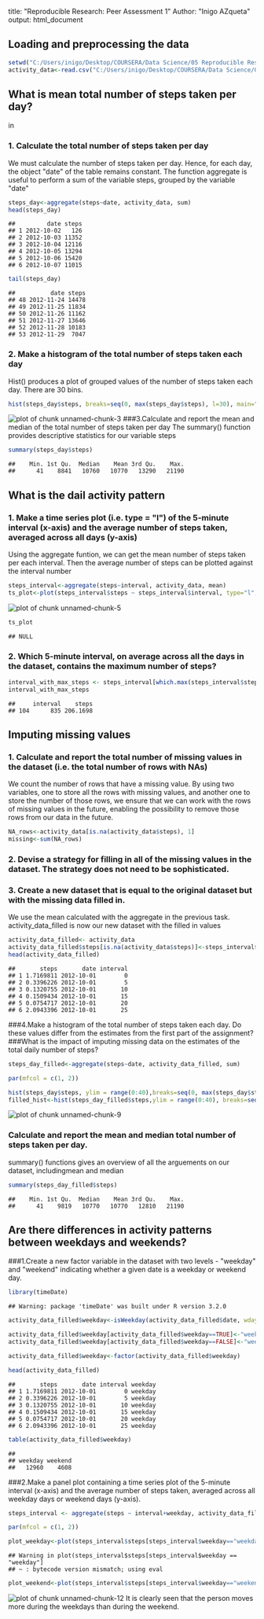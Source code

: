 title: "Reproducible Research: Peer Assessment 1"
Author: "Inigo AZqueta"
output: html_document

## Loading and preprocessing the data


```r
setwd("C:/Users/inigo/Desktop/COURSERA/Data Science/05 Reproducible Research/01Assigment/repdata-data-activity")
activity_data<-read.csv("C:/Users/inigo/Desktop/COURSERA/Data Science/05 Reproducible Research/01Assigment/repdata-data-activity/activity.csv", header=TRUE)
```
## What is mean total number of steps taken per day?
in
### 1. Calculate the total number of steps taken per day
We must calculate the number of steps taken per day. Hence, for each day, the object "date" of the 
table remains constant. The function aggregate is useful to perform a sum of the variable steps, grouped by the variable "date"


```r
steps_day<-aggregate(steps~date, activity_data, sum)
head(steps_day)
```

```
##         date steps
## 1 2012-10-02   126
## 2 2012-10-03 11352
## 3 2012-10-04 12116
## 4 2012-10-05 13294
## 5 2012-10-06 15420
## 6 2012-10-07 11015
```

```r
tail(steps_day)
```

```
##          date steps
## 48 2012-11-24 14478
## 49 2012-11-25 11834
## 50 2012-11-26 11162
## 51 2012-11-27 13646
## 52 2012-11-28 10183
## 53 2012-11-29  7047
```

### 2. Make a histogram of the total number of steps taken each day
Hist() produces a plot of grouped values of the number of steps taken each day. There are 30 bins.


```r
hist(steps_day$steps, breaks=seq(0, max(steps_day$steps), l=30), main="Total number of steps taken each day", xlab="Number of steps in a single day")
```

![plot of chunk unnamed-chunk-3](figure/unnamed-chunk-3-1.png) 
###3.Calculate and report the mean and median of the total number of steps taken per day
The summary() function provides descriptive statistics for our variable steps

```r
summary(steps_day$steps)
```

```
##    Min. 1st Qu.  Median    Mean 3rd Qu.    Max. 
##      41    8841   10760   10770   13290   21190
```
## What is the dail activity pattern
### 1. Make a time series plot (i.e. type = "l") of the 5-minute interval (x-axis) and the average number of steps taken, averaged across all days (y-axis)

Using the aggregate funtion, we can get the mean number of steps taken per each interval.
Then the average number of steps can be plotted against the interval number


```r
steps_interval<-aggregate(steps~interval, activity_data, mean)
ts_plot<-plot(steps_interval$steps ~ steps_interval$interval, type="l", col="blue", axes=T, xlab="Intervals", ylab="Steps", main="Total number of steps per time interval")
```

![plot of chunk unnamed-chunk-5](figure/unnamed-chunk-5-1.png) 

```r
ts_plot
```

```
## NULL
```

### 2. Which 5-minute interval, on average across all the days in the dataset, contains the maximum number of steps?


```r
interval_with_max_steps <- steps_interval[which.max(steps_interval$steps),]
interval_with_max_steps
```

```
##     interval    steps
## 104      835 206.1698
```

## Imputing missing values
### 1. Calculate and report the total number of missing values in the dataset (i.e. the total number of rows with NAs)
We count the number of rows that have a missing value. By using two variables, one to store all the rows with missing values, and another one to store the number of those rows, we ensure that we can work with the rows of missing values in the future, enabling the possibility to remove those rows from our data in the future.


```r
NA_rows<-activity_data[is.na(activity_data$steps), 1]
missing<-sum(NA_rows)
```

### 2. Devise a strategy for filling in all of the missing values in the dataset. The strategy does not need to be sophisticated.
### 3. Create a new dataset that is equal to the original dataset but with the missing data filled in.

We use the mean calculated with the aggregate in the previous task.
activity_data_filled is now our new dataset with the filled in values


```r
activity_data_filled<- activity_data
activity_data_filled$steps[is.na(activity_data$steps)]<-steps_interval$step
head(activity_data_filled)
```

```
##       steps       date interval
## 1 1.7169811 2012-10-01        0
## 2 0.3396226 2012-10-01        5
## 3 0.1320755 2012-10-01       10
## 4 0.1509434 2012-10-01       15
## 5 0.0754717 2012-10-01       20
## 6 2.0943396 2012-10-01       25
```

###4.Make a histogram of the total number of steps taken each day.  Do these values differ from the estimates from the first part of the assignment? 
###What is the impact of imputing missing data on the estimates of the total daily number of steps?


```r
steps_day_filled<-aggregate(steps~date, activity_data_filled, sum)

par(mfcol = c(1, 2))

hist(steps_day$steps, ylim = range(0:40),breaks=seq(0, max(steps_day$steps), l=30), main="Total number of steps taken each day", xlab="Steps in a single day with NA")
filled_hist<-hist(steps_day_filled$steps,ylim = range(0:40), breaks=seq(0, max(steps_day_filled$steps), l=30), main="Total number of steps taken each day", xlab="Steps in a single day without NA")
```

![plot of chunk unnamed-chunk-9](figure/unnamed-chunk-9-1.png) 

### Calculate and report the mean and median total number of steps taken per day.
summary() functions gives an overview of all the arguements on our dataset, includingmean and median


```r
summary(steps_day_filled$steps)
```

```
##    Min. 1st Qu.  Median    Mean 3rd Qu.    Max. 
##      41    9819   10770   10770   12810   21190
```

## Are there differences in activity patterns between weekdays and weekends?

###1.Create a new factor variable in the dataset with two levels - "weekday" and "weekend" indicating whether a given date is a weekday or weekend day. 



```r
library(timeDate)
```

```
## Warning: package 'timeDate' was built under R version 3.2.0
```

```r
activity_data_filled$weekday<-isWeekday(activity_data_filled$date, wday = 1:5)

activity_data_filled$weekday[activity_data_filled$weekday==TRUE]<-"weekday"
activity_data_filled$weekday[activity_data_filled$weekday==FALSE]<-"weekend"

activity_data_filled$weekday<-factor(activity_data_filled$weekday)

head(activity_data_filled)
```

```
##       steps       date interval weekday
## 1 1.7169811 2012-10-01        0 weekday
## 2 0.3396226 2012-10-01        5 weekday
## 3 0.1320755 2012-10-01       10 weekday
## 4 0.1509434 2012-10-01       15 weekday
## 5 0.0754717 2012-10-01       20 weekday
## 6 2.0943396 2012-10-01       25 weekday
```

```r
table(activity_data_filled$weekday)
```

```
## 
## weekday weekend 
##   12960    4608
```

###2.Make a panel plot containing a time series plot of the 5-minute interval (x-axis) and the average number of steps taken, averaged across all weekday days or weekend days (y-axis). 


```r
steps_interval <- aggregate(steps ~ interval+weekday, activity_data_filled, mean)

par(mfcol = c(1, 2))

plot_weekday<-plot(steps_interval$steps[steps_interval$weekday=="weekday"] ~ steps_interval$interval[steps_interval$weekday=="weekday"], type="l", col="red", axes=T, xlab="Intervals", ylab="Steps", main="Total number of steps per time interval")
```

```
## Warning in plot(steps_interval$steps[steps_interval$weekday == "weekday"]
## ~ : bytecode version mismatch; using eval
```

```r
plot_weekend<-plot(steps_interval$steps[steps_interval$weekday=="weekend"] ~ steps_interval$interval[steps_interval$weekday=="weekend"], type="l", col="red", axes=T, xlab="Intervals", ylab="Steps")
```

![plot of chunk unnamed-chunk-12](figure/unnamed-chunk-12-1.png) 
It is clearly seen that the person moves more during the weekdays than during the weekend.






